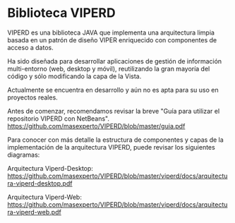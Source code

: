 # Biblioteca VIPERD

VIPERD es una biblioteca JAVA que implementa una arquitectura limpia basada en un patrón de diseño VIPER enriquecido con componentes de acceso a datos.

Ha sido diseñada para desarrollar aplicaciones de gestión de información multi-entorno (web, desktop y móvil), reutilizando la gran mayoría del código y sólo modificando la capa de la Vista.

Actualmente se encuentra en desarrollo y aún no es apta para su uso en proyectos reales.

Antes de comenzar, recomendamos revisar la breve "Guía para utilizar el repositorio VIPERD con NetBeans".
https://github.com/masexperto/VIPERD/blob/master/guia.pdf


Para conocer con más detalle la estructura de componentes y capas de la implementación de la arquitectura VIPERD, puede revisar los siguientes diagramas:

Arquitectura Viperd-Desktop:
https://github.com/masexperto/VIPERD/blob/master/viperd/docs/arquitectura-viperd-desktop.pdf

Arquitectura Viperd-Web:
https://github.com/masexperto/VIPERD/blob/master/viperd/docs/arquitectura-viperd-web.pdf
